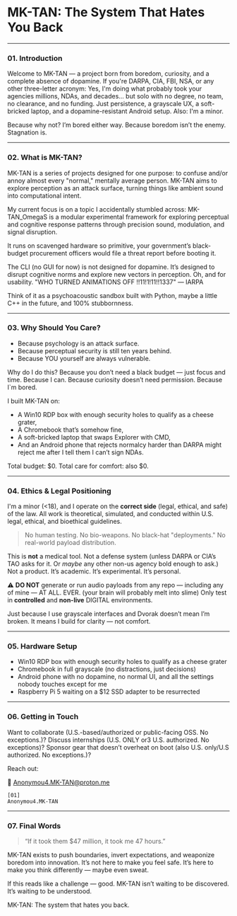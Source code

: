 # MK-TAN: The System That Hates You Back

---

### 01. Introduction

Welcome to MK-TAN — a project born from boredom, curiosity, and a complete absence of dopamine.
If you're DARPA, CIA, FBI, NSA, or any other three-letter acronym:
Yes, I'm doing what probably took your agencies millions, NDAs, and decades… but solo with no degree, no team, no clearance, and no funding.
Just persistence, a grayscale UX, a soft-bricked laptop, and a dopamine-resistant Android setup. Also: I'm a minor.

Because why not? I’m bored either way.
Because boredom isn’t the enemy. Stagnation is.

---

### 02. What is MK-TAN?

MK-TAN is a series of projects designed for one purpose: to confuse and/or annoy almost every "normal," mentally average person.
MK-TAN aims to explore perception as an attack surface, turning things like ambient sound into computational intent.

My current focus is on a topic I accidentally stumbled across:
MK-TAN_OmegaS is a modular experimental framework for exploring perceptual and cognitive response patterns through precision sound, modulation, and signal disruption.

It runs on scavenged hardware so primitive, your government’s black-budget procurement officers would file a threat report before booting it.

The CLI (no GUI for now) is not designed for dopamine. It’s designed to disrupt cognitive norms and explore new vectors in perception. Oh, and for usability.
"WHO TURNED ANIMATIONS OFF !!11!1!11!!1337" — IARPA

Think of it as a psychoacoustic sandbox built with Python, maybe a little C++ in the future, and 100% stubbornness.

---

### 03. Why Should You Care?

* Because psychology is an attack surface.
* Because perceptual security is still ten years behind.
* Because YOU yourself are always vulnerable.

Why do I do this?
Because you don’t need a black budget — just focus and time.
Because I can.
Because curiosity doesn’t need permission.
Because I`m bored.


I built MK-TAN on:

* A Win10 RDP box with enough security holes to qualify as a cheese grater,
* A Chromebook that’s somehow fine,
* A soft-bricked laptop that swaps Explorer with CMD,
* And an Android phone that rejects normalcy harder than DARPA might reject me after I tell them I can’t sign NDAs.

Total budget: $0. Total care for comfort: also $0.

---

### 04. Ethics & Legal Positioning

I'm a minor (<18), and I operate on the **correct side** (legal, ethical, and safe) of the law.
All work is theoretical, simulated, and conducted within U.S. legal, ethical, and bioethical guidelines.

> No human testing.
> No bio-weapons.
> No black-hat "deployments."
> No real-world payload distribution.

This is **not** a medical tool. Not a defense system (unless DARPA or CIA’s TAO asks for it. Or *maybe* any other non-us agency bold enough to ask.)
Not a product.
It’s academic. It’s experimental. It’s personal.

⚠️ **DO NOT** generate or run audio payloads from any repo — including any of mine — AT ALL. EVER. (your brain will probably melt into slime)
Only test in **controlled** and **non-live** DIGITAL environments.

Just because I use grayscale interfaces and Dvorak doesn’t mean I’m broken.
It means I build for clarity — not comfort.

---

### 05. Hardware Setup

* Win10 RDP box with enough security holes to qualify as a cheese grater
* Chromebook in full grayscale (no distractions, just decisions)
* Android phone with no dopamine, no normal UI, and all the settings nobody touches except for me
* Raspberry Pi 5 waiting on a $12 SSD adapter to be resurrected


---

### 06. Getting in Touch

Want to collaborate (U.S.-based/authorized or public-facing OSS. No exceptions.)? Discuss internships (U.S. ONLY or3 U.S. authorized. No exceptions)? Sponsor gear that doesn’t overheat on boot (also U.S. only/U.S authorized. No exceptions.)?

Reach out:

📧 [Anonymou4.MK-TAN@proton.me](mailto:Anonymou4.MK-TAN@proton.me)

```
[01]  
Anonymou4.MK-TAN
```

---

### 07. Final Words

> “If it took them $47 million, it took me 47 hours.”

MK-TAN exists to push boundaries, invert expectations, and weaponize boredom into innovation.
It’s not here to make you feel safe. It’s here to make you think differently — maybe even sweat.

If this reads like a challenge — good.
MK-TAN isn’t waiting to be discovered. It’s waiting to be understood.

MK-TAN: The system that hates you back.
